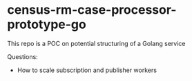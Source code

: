 # census-rm-case-processor-prototype-go

This repo is a POC on potential structuring of a Golang service


Questions:

- How to scale subscription and publisher workers